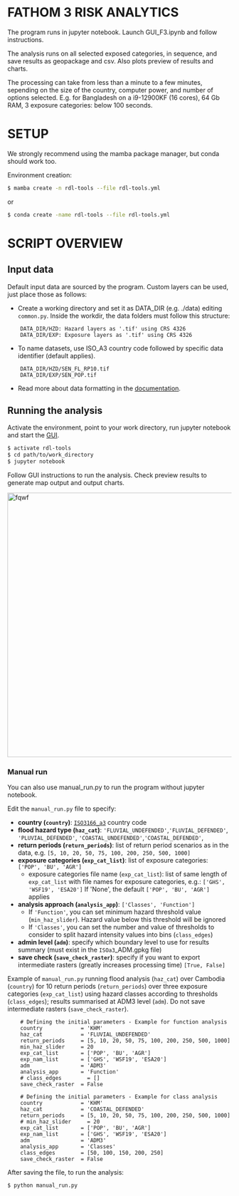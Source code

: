 # FATHOM 3 RISK ANALYTICS

The program runs in jupyter notebook. Launch GUI_F3.ipynb and follow instructions.

The analysis runs on all selected exposed categories, in sequence, and save results as geopackage and csv. Also plots preview of results and charts.

The processing can take from less than a minute to a few minutes, sepending on the size of the country, computer power, and number of options selected. 
E.g. for Bangladesh on a  i9-12900KF (16 cores), 64 Gb RAM, 3 exposure categories: below 100 seconds.

# SETUP
We strongly recommend using the mamba package manager, but conda should work too.


Environment creation:

```bash
$ mamba create -n rdl-tools --file rdl-tools.yml
```
or
```bash
$ conda create -name rdl-tools --file rdl-tools.yml
```

# SCRIPT OVERVIEW

## Input data

Default input data are sourced by the program. Custom layers can be used, just place those as follows:

- Create a working directory and set it as DATA_DIR (e.g. ./data) editing `common.py`.
  Inside the workdir, the data folders must follow this structure:

```
    DATA_DIR/HZD: Hazard layers as '.tif' using CRS 4326
    DATA_DIR/EXP: Exposure layers as '.tif' using CRS 4326
```
- To name datasets, use ISO_A3 country code followed by specific data identifier (default applies).

```
    DATA_DIR/HZD/SEN_FL_RP10.tif
    DATA_DIR/EXP/SEN_POP.tif
```
- Read more about data formatting in the [documentation](https://gfdrr.github.io/CCDR-tools/docs/tool-setup.html).

## Running the analysis

Activate the environment, point to your work directory, run jupyter notebook and start the [GUI](GUI.ipynb).
```bash
$ activate rdl-tools
$ cd path/to/work_directory
$ jupyter notebook 
```
Follow GUI instructions to run the analysis.
Check preview results to generate map output and output charts.

<img width="594" alt="fqwf" src="https://github.com/user-attachments/assets/41f8d337-6b61-4392-b96b-8138d56c2df5">


### Manual run
You can also use manual_run.py to run the program without jupyter notebook.

Edit the `manual_run.py` file to specify:
- **country (`country`)**: [`ISO3166_a3`](https://en.wikipedia.org/wiki/ISO_3166-1_alpha-3) country code
- **flood hazard type (`haz_cat`)**: `'FLUVIAL_UNDEFENDED'`,`'FLUVIAL_DEFENDED'`, `'PLUVIAL_DEFENDED'`, `'COASTAL_UNDEFENDED'`,`'COASTAL_DEFENDED'`, 
- **return periods (`return_periods`)**: list of return period scenarios as in the data, e.g. `[5, 10, 20, 50, 75, 100, 200, 250, 500, 1000]`
- **exposure categories (`exp_cat_list`)**: list of exposure categories: `['POP', 'BU', 'AGR']`
  - exposure categories file name (`exp_cat_list`): list  of same length of `exp_cat_list` with file names for exposure categories, e.g.: `['GHS', 'WSF19', 'ESA20']`
    If 'None', the default `['POP', 'BU', 'AGR']` applies
- **analysis approach (`analysis_app`)**: `['Classes', 'Function']`
  - If `'Function'`, you can set minimum hazard threshold value (`min_haz_slider`). Hazard value below this threshold will be ignored
  - If `'Classes'`,  you can set the number and value of thresholds to consider to split hazard intensity values into bins (`class_edges`)
- **admin level (`adm`)**: specify which boundary level to use for results summary (must exist in the `ISOa3`_ADM.gpkg file)
- **save check (`save_check_raster`)**: specify if you want to export intermediate rasters (greatly increases processing time) `[True, False]`

Example of `manual_run.py` running flood analysis (`haz_cat`) over Cambodia (`country`) for 10 return periods (`return_periods`) over three exposure categories (`exp_cat_list`) using hazard classes according to thresholds (`class_edges`); results summarised at ADM3 level (`adm`). Do not save intermediate rasters (`save_check_raster`).

```
    # Defining the initial parameters - Example for function analysis
    country            = 'KHM'
    haz_cat            = 'FLUVIAL_UNDEFENDED'
    return_periods     = [5, 10, 20, 50, 75, 100, 200, 250, 500, 1000]
    min_haz_slider     = 20
    exp_cat_list       = ['POP', 'BU', 'AGR']
    exp_nam_list       = ['GHS', 'WSF19', 'ESA20']
    adm                = 'ADM3'
    analysis_app       = 'Function'
    # class_edges        = []
    save_check_raster  = False
```

```
    # Defining the initial parameters - Example for class analysis
    country            = 'KHM'
    haz_cat            = 'COASTAL_DEFENDED'
    return_periods     = [5, 10, 20, 50, 75, 100, 200, 250, 500, 1000]
    # min_haz_slider     = 20
    exp_cat_list       = ['POP', 'BU', 'AGR']
    exp_nam_list       = ['GHS', 'WSF19', 'ESA20']
    adm                = 'ADM3'
    analysis_app       = 'Classes'
    class_edges        = [50, 100, 150, 200, 250]
    save_check_raster  = False
```


After saving the file, to run the analysis:

```bash
$ python manual_run.py
```
